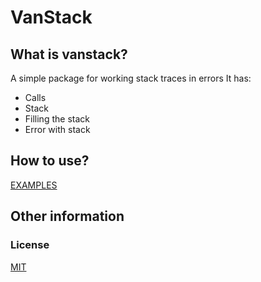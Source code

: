 # VanStack

## What is vanstack?

A simple package for working stack traces in errors
It has:

- Calls
- Stack
- Filling the stack
- Error with stack

## How to use?

[EXAMPLES](example_test.go)


## Other information

### License

[MIT](../LICENSE)
